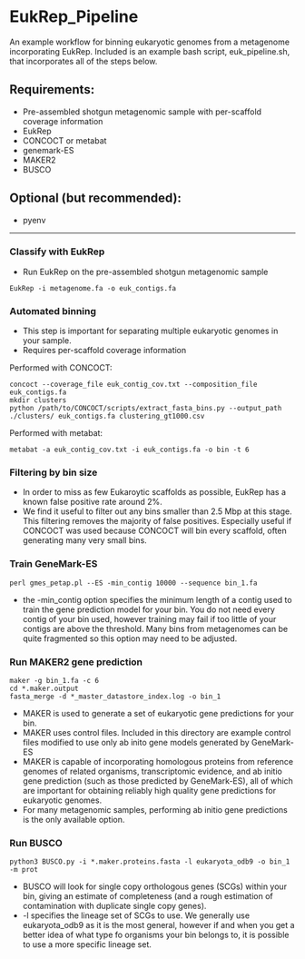 # EukRep_Pipeline

An example workflow for binning eukaryotic genomes from a metagenome incorporating EukRep. 
Included is an example bash script, euk_pipeline.sh, that incorporates all of the steps below.

## Requirements:
* Pre-assembled shotgun metagenomic sample with per-scaffold coverage information
* EukRep
* CONCOCT or metabat
* genemark-ES
* MAKER2
* BUSCO

## Optional (but recommended):
* pyenv

-----

### Classify with EukRep
* Run EukRep on the pre-assembled shotgun metagenomic sample
```
EukRep -i metagenome.fa -o euk_contigs.fa 
```

### Automated binning
* This step is important for separating multiple eukaryotic genomes in your sample.
* Requires per-scaffold coverage information

Performed with CONCOCT:
```
concoct --coverage_file euk_contig_cov.txt --composition_file euk_contigs.fa
mkdir clusters
python /path/to/CONCOCT/scripts/extract_fasta_bins.py --output_path ./clusters/ euk_contigs.fa clustering_gt1000.csv
```
Performed with metabat:
```
metabat -a euk_contig_cov.txt -i euk_contigs.fa -o bin -t 6
```

### Filtering by bin size
* In order to miss as few Eukaroytic scaffolds as possible, EukRep has a known false positive rate around 2%. 
* We find it useful to filter out any bins smaller than 2.5 Mbp at this stage. This filtering removes the majority of false positives. Especially useful if CONCOCT was used because CONCOCT will bin every scaffold, often generating many very small bins.

### Train GeneMark-ES
```
perl gmes_petap.pl --ES -min_contig 10000 --sequence bin_1.fa
```
* the -min_contig option specifies the minimum length of a contig used to train the gene prediction model for your bin. You do not need every contig of your bin used, however training may fail if too little of your contigs are above the threshold. Many bins from metagenomes can be quite fragmented so this option may need to be adjusted.

### Run MAKER2 gene prediction
```
maker -g bin_1.fa -c 6
cd *.maker.output
fasta_merge -d *_master_datastore_index.log -o bin_1
```
* MAKER is used to generate a set of eukaryotic gene predictions for your bin. 
* MAKER uses control files. Included in this directory are example control files modified to use only ab inito gene models generated by GeneMark-ES
* MAKER is capable of incorporating homologous proteins from reference genomes of related organisms, transcriptomic evidence, and ab initio gene prediction (such as those predicted by GeneMark-ES), all of which are important for obtaining reliably high quality gene predictions for eukaryotic genomes.
* For many metagenomic samples, performing ab initio gene predictions is the only available option.  


### Run BUSCO 
```
python3 BUSCO.py -i *.maker.proteins.fasta -l eukaryota_odb9 -o bin_1 -m prot
```
* BUSCO will look for single copy orthologous genes (SCGs) within your bin, giving an estimate of completeness (and a rough estimation of contamination with duplicate single copy genes). 
* -l specifies the lineage set of SCGs to use. We generally use eukaryota_odb9 as it is the most general, however if and when you get a better idea of what type fo organisms your bin belongs to, it is possible to use a more specific lineage set.
